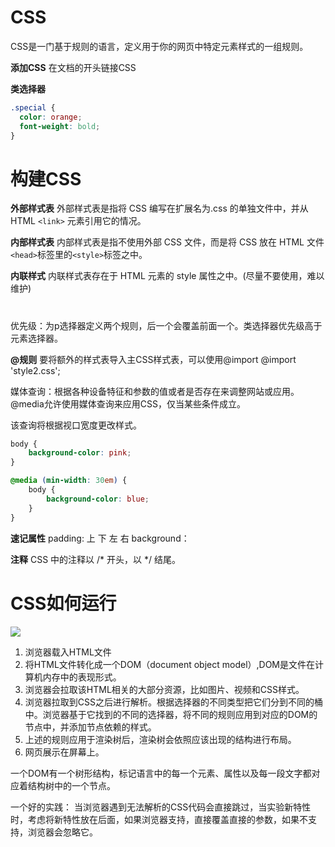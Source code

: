 # CSS
CSS是一门基于规则的语言，定义用于你的网页中特定元素样式的一组规则。

**添加CSS**
在文档的开头链接CSS
    <link rel="stylesheet" href="style.css">

**类选择器**
```css
.special {
  color: orange;
  font-weight: bold;
}
```

# 构建CSS
**外部样式表**
外部样式表是指将 CSS 编写在扩展名为.css 的单独文件中，并从 HTML `<link>` 元素引用它的情况。
    <link rel="stylesheet" href="styles/style.css">

**内部样式表**
内部样式表是指不使用外部 CSS 文件，而是将 CSS 放在 HTML 文件`<head>`标签里的`<style>`标签之中。
    <style></style>

**内联样式**
内联样式表存在于 HTML 元素的 style 属性之中。(尽量不要使用，难以维护)
    <h1 style=""></h1>

优先级：为p选择器定义两个规则，后一个会覆盖前面一个。类选择器优先级高于元素选择器。

**@规则**
要将额外的样式表导入主CSS样式表，可以使用@import
    @import 'style2.css';

媒体查询：根据各种设备特征和参数的值或者是否存在来调整网站或应用。
@media允许使用媒体查询来应用CSS，仅当某些条件成立。

该查询将根据视口宽度更改样式。

```css
body {
    background-color: pink;
}

@media (min-width: 30em) {
    body {
        background-color: blue;
    }
}
```

**速记属性**
padding: 上 下 左 右
background：

**注释**
CSS 中的注释以 /* 开头，以 */ 结尾。

# CSS如何运行
![](https://developer.mozilla.org/en-US/docs/Learn/CSS/First_steps/How_CSS_works/rendering.svg)

1. 浏览器载入HTML文件
2. 将HTML文件转化成一个DOM（document object model）,DOM是文件在计算机内存中的表现形式。
3. 浏览器会拉取该HTML相关的大部分资源，比如图片、视频和CSS样式。
4. 浏览器拉取到CSS之后进行解析。根据选择器的不同类型把它们分到不同的桶中。浏览器基于它找到的不同的选择器，将不同的规则应用到对应的DOM的节点中，并添加节点依赖的样式。
5. 上述的规则应用于渲染树后，渲染树会依照应该出现的结构进行布局。
6. 网页展示在屏幕上。

一个DOM有一个树形结构，标记语言中的每一个元素、属性以及每一段文字都对应着结构树中的一个节点。

一个好的实践：
当浏览器遇到无法解析的CSS代码会直接跳过，当实验新特性时，考虑将新特性放在后面，如果浏览器支持，直接覆盖直接的参数，如果不支持，浏览器会忽略它。


